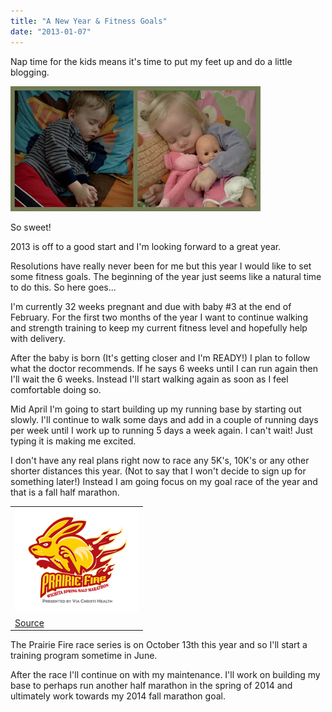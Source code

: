 ```yaml
---
title: "A New Year & Fitness Goals"
date: "2013-01-07"
---
```


Nap time for the kids means it's time to put my feet up and do a little blogging.  

[![](images/kidssleeping.jpg)](http://amotherspace.net/wp-content/uploads/2013/01/kidssleeping1.jpg)

So sweet!  
  
2013 is off to a good start and I'm looking forward to a great year.   
  
Resolutions have really never been for me but this year I would like to set some fitness goals. The beginning of the year just seems like a natural time to do this. So here goes...  
  
I'm currently 32 weeks pregnant and due with baby #3 at the end of February. For the first two months of the year I want to continue walking and strength training to keep my current fitness level and hopefully help with delivery.   
  
After the baby is born (It's getting closer and I'm READY!) I plan to follow what the doctor recommends. If he says 6 weeks until I can run again then I'll wait the 6 weeks. Instead I'll start walking again as soon as I feel comfortable doing so.   
  
Mid April I'm going to start building up my running base by starting out slowly. I'll continue to walk some days and add in a couple of running days per week until I work up to running 5 days a week again. I can't wait! Just typing it is making me excited.   
  
I don't have any real plans right now to race any 5K's, 10K's or any other shorter distances this year. (Not to say that I won't decide to sign up for something later!) Instead I am going focus on my goal race of the year and that is a fall half marathon.  

<table align="center" cellpadding="0" cellspacing="0"><tbody><tr><td><a href="http://2.bp.blogspot.com/-VunfepqnrxA/UOXTvJOt71I/AAAAAAAABHc/eTsVC8LiTq4/s1600/Prairie+Fire+Logo.PNG" imageanchor="1"><img border="0" src="images/Prairie+Fire+Logo.PNG"></a></td></tr><tr><td><a href="http://www.prairiefiremarathon.com/" target="_blank">Source</a></td></tr></tbody></table>

The Prairie Fire race series is on October 13th this year and so I'll start a training program sometime in June.  
  
After the race I'll continue on with my maintenance. I'll work on building my base to perhaps run another half marathon in the spring of 2014 and ultimately work towards my 2014 fall marathon goal.
